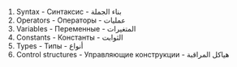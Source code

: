 1. Syntax - Синтаксис - بناء الجملة
2. Operators - Операторы - عمليات
3. Variables - Переменные - المتغيرات
4. Constants - Константы - الثوابت
5. Types - Типы - أنواع
6. Control structures - Управляющие конструкции - هياكل المراقبة
